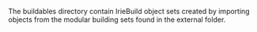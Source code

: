 The buildables directory contain IrieBuild object sets created by importing objects from the modular building sets found in the external folder.